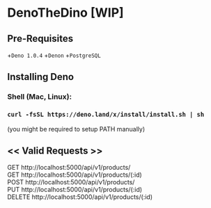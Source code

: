 # DenoTheDino [WIP]

## Pre-Requisites  
+`Deno 1.0.4` 
+`Denon`
+`PostgreSQL`

## Installing Deno 
### Shell (Mac, Linux):
### `curl -fsSL https://deno.land/x/install/install.sh | sh`
(you might be required to setup PATH manually) 

## << Valid Requests >> 
GET http://localhost:5000/api/v1/products/    
GET http://localhost:5000/api/v1/products/(:id)   
POST http://localhost:5000/api/v1/products/  
PUT http://localhost:5000/api/v1/products/(:id)  
DELETE http://localhost:5000/api/v1/products/(:id)  
